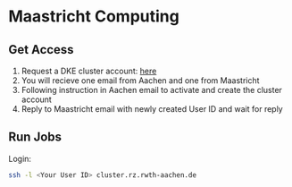 # Maastricht Computing

## Get Access

1. Request a DKE cluster account: [here](https://fse.maastrichtuniversity.nl/lo-fse/site/requests/request-dke-cluster-access/)
2. You will recieve one email from Aachen and one from Maastricht
3. Following instruction in Aachen email to activate and create the cluster account
4. Reply to Maastricht email with newly created User ID and wait for reply

## Run Jobs

Login: 

```bash
ssh -l <Your User ID> cluster.rz.rwth-aachen.de
```
